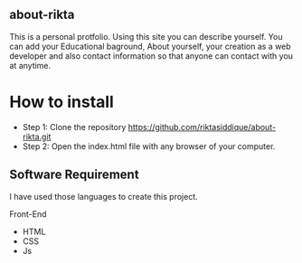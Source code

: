 ## about-rikta
This is a personal protfolio. Using this site you can describe yourself. You can add your Educational baground, About yourself, your creation as a web developer and also contact information so that anyone can contact with you at anytime.

# How to install
- Step 1: Clone the repository https://github.com/riktasiddique/about-rikta.git
- Step 2: Open the index.html file with any browser of your computer.

## Software Requirement
I have used those languages to create this project.

Front-End
- HTML
- CSS
- Js